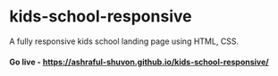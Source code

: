 # kids-school-responsive

A fully responsive kids school landing page using HTML, CSS. 

#### Go live - https://ashraful-shuvon.github.io/kids-school-responsive/